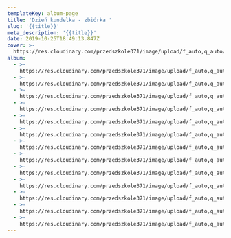 ```yaml
---
templateKey: album-page
title: 'Dzień kundelka - zbiórka '
slug: '{{title}}'
meta_description: '{{title}}'
date: 2019-10-25T18:49:13.847Z
cover: >-
  https://res.cloudinary.com/przedszkole371/image/upload/f_auto,q_auto/c_fill,w_1200/v1573680410/Albumy%20zdj%C4%99%C4%87/2019/Dzie%C5%84%20kundelka/l1y92q2lyj59ijedgqqx.jpg
album:
  - >-
    https://res.cloudinary.com/przedszkole371/image/upload/f_auto,q_auto/c_fill,w_1200/v1573680411/Albumy%20zdj%C4%99%C4%87/2019/Dzie%C5%84%20kundelka/twv0pa9negwe29edz1me.jpg
  - >-
    https://res.cloudinary.com/przedszkole371/image/upload/f_auto,q_auto/c_fill,w_1200/v1573680411/Albumy%20zdj%C4%99%C4%87/2019/Dzie%C5%84%20kundelka/uhqlk5jnjubhh1hwtjvu.jpg
  - >-
    https://res.cloudinary.com/przedszkole371/image/upload/f_auto,q_auto/c_fill,w_1200/v1573680411/Albumy%20zdj%C4%99%C4%87/2019/Dzie%C5%84%20kundelka/b6lptt9y36fjtpleioju.jpg
  - >-
    https://res.cloudinary.com/przedszkole371/image/upload/f_auto,q_auto/c_fill,w_1200/v1573680411/Albumy%20zdj%C4%99%C4%87/2019/Dzie%C5%84%20kundelka/c7sy4tctppyelqvqy7yy.jpg
  - >-
    https://res.cloudinary.com/przedszkole371/image/upload/f_auto,q_auto/c_fill,w_1200/v1573680411/Albumy%20zdj%C4%99%C4%87/2019/Dzie%C5%84%20kundelka/t8ck98kdknajh4ckpxnc.jpg
  - >-
    https://res.cloudinary.com/przedszkole371/image/upload/f_auto,q_auto/c_fill,w_1200/v1573680411/Albumy%20zdj%C4%99%C4%87/2019/Dzie%C5%84%20kundelka/z8llhuggxuqgbwxvtj84.jpg
  - >-
    https://res.cloudinary.com/przedszkole371/image/upload/f_auto,q_auto/c_fill,w_1200/v1573680410/Albumy%20zdj%C4%99%C4%87/2019/Dzie%C5%84%20kundelka/vsifqx9xp7h14ajn0cj3.jpg
  - >-
    https://res.cloudinary.com/przedszkole371/image/upload/f_auto,q_auto/c_fill,w_1200/v1573680410/Albumy%20zdj%C4%99%C4%87/2019/Dzie%C5%84%20kundelka/l1y92q2lyj59ijedgqqx.jpg
  - >-
    https://res.cloudinary.com/przedszkole371/image/upload/f_auto,q_auto/c_fill,w_1200/v1573680410/Albumy%20zdj%C4%99%C4%87/2019/Dzie%C5%84%20kundelka/pceh25unz909wmr60hob.jpg
  - >-
    https://res.cloudinary.com/przedszkole371/image/upload/f_auto,q_auto/c_fill,w_1200/v1573680410/Albumy%20zdj%C4%99%C4%87/2019/Dzie%C5%84%20kundelka/cuqrhgtzjxqo9uitgazu.jpg
  - >-
    https://res.cloudinary.com/przedszkole371/image/upload/f_auto,q_auto/c_fill,w_1200/v1573680410/Albumy%20zdj%C4%99%C4%87/2019/Dzie%C5%84%20kundelka/hcktxt9n8fdq2jyilhto.jpg
  - >-
    https://res.cloudinary.com/przedszkole371/image/upload/f_auto,q_auto/c_fill,w_1200/v1573680410/Albumy%20zdj%C4%99%C4%87/2019/Dzie%C5%84%20kundelka/brogub27kotauavt7gx8.jpg
  - >-
    https://res.cloudinary.com/przedszkole371/image/upload/f_auto,q_auto/c_fill,w_1200/v1573680410/Albumy%20zdj%C4%99%C4%87/2019/Dzie%C5%84%20kundelka/x9wg2t0kylbscqkmepc1.jpg
---
```


